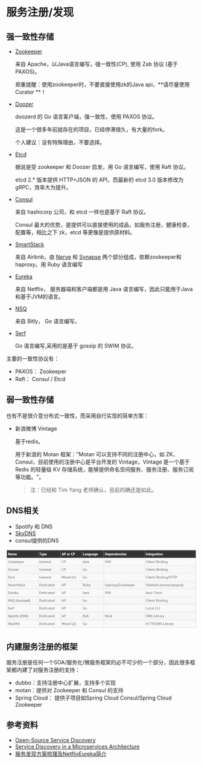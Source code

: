# 服务注册/发现

## 强一致性存储

- [Zookeeper](http://zookeeper.apache.org/)

	来自 Apache，以Java语言编写，强一致性(CP), 使用 Zab 协议 (基于PAXOS)。

    郑重提醒：使用zookeeper时，不要直接使用zk的Java api，**请尽量使用  Curator **！

- [Doozer](https://github.com/ha/doozer)

	doozerd 的 Go 语言客户端，强一致性，使用 PAXOS 协议。

    这是一个很多年前就存在的项目，已经停滞很久，有大量的fork。

	个人建议：没有特殊理由，不要选择。

- [Etcd](https://github.com/coreos/etcd)

	据说是受 zookeeper 和 Doozer 启发，用 Go 语言编写，使用 Raft 协议。

    etcd 2.* 版本提供 HTTP+JSON 的 API，而最新的 etcd 3.0 版本修改为 gRPC，效率大为提升。

- [Consul](https://www.consul.io/)

	来自 hashicorp 公司，和 etcd 一样也是基于 Raft 协议。

    Consul 最大的优势，是提供可以直接使用的成品，如服务注册，健康检查，配置等，相比之下 zk，etcd 等更像是提供原材料。

- [SmartStack](http://nerds.airbnb.com/smartstack-service-discovery-cloud/)

	来自 Airbnb，由 [Nerve](https://github.com/airbnb/nerve) 和 [Synapse](https://github.com/airbnb/synapse) 两个部分组成，依赖zookeeper和haproxy。用 Ruby 语言编写

- [Eureka](https://github.com/Netflix/eureka)

	来自 Netflix， 服务器端和客户端都是用 Java 语言编写，因此只能用于Java和基于JVM的语言。

- [NSQ]()

	来自 Bitly， Go 语言编写。

- [Serf](http://serfdom.io/)

	Go 语言编写,采用的是基于 gossip 的 SWIM 协议。

主要的一致性协议有：

- PAXOS： Zookeeper
- Raft： Consul / Etcd

## 弱一致性存储

也有不是很介意分布式一致性，而采用自行实现的简单方案：

- 新浪微博 Vintage

	基于redis。

	用于新浪的 Motan 框架："Motan 可以支持不同的注册中心，如 ZK、Consul，目前使用的注册中心是平台开发的 Vintage，Vintage 是一个基于 Redis 的轻量级 KV 存储系统，能够提供命名空间服务、服务注册、服务订阅等功能。"。

    > 注：已经和 Tim Yang 老师确认，目前的确还是如此。

## DNS相关

- Spotify 和 DNS
- [SkyDNS](https://github.com/skynetservices/skydns)
- consul提供的DNS

![](images/implementation_list.png)

## 内建服务注册的框架

服务注册是任何一个SOA/服务化/微服务框架的必不可少的一个部分，因此很多框架都内建了对服务注册的支持：

- dubbo：支持注册中心扩展，支持多个实现
- motan：提供对 Zookeeper 和 Consul 的支持
- Spring Cloud： 提供子项目如Spring Cloud Consul/Spring Cloud Zookeeper

## 参考资料

- [Open-Source Service Discovery](http://jasonwilder.com/blog/2014/02/04/service-discovery-in-the-cloud/)
- [Service Discovery in a Microservices Architecture](https://www.nginx.com/blog/service-discovery-in-a-microservices-architecture/)
- [服务发现方案梳理及NetflixEureka简介](https://segmentfault.com/a/1190000004944218)